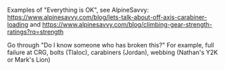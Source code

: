 
Examples of "Everything is OK", see AlpineSavvy:
https://www.alpinesavvy.com/blog/lets-talk-about-off-axis-carabiner-loading
and https://www.alpinesavvy.com/blog/climbing-gear-strength-ratings?rq=strength

Go through "Do I know someone who has broken this?"
For example, full failure at CRG, bolts (Tlaloc), carabiners (Jordan), webbing (Nathan's Y2K or Mark's Lion)

